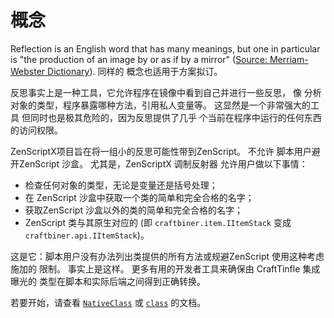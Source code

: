 # 概念

Reflection is an English word that has many meanings, but one in particular is "the production of an image by or as if by a mirror" ([Source: Merriam-Webster Dictionary](https://www.merriam-webster.com/dictionary/reflection)). 同样的 概念也适用于方案拟订。

反思事实上是一种工具，它允许程序在镜像中看到自己并进行一些反思， 像 分析对象的类型，程序暴露哪种方法，引用私人变量等。 这显然是一个非常强大的工具 但同时也是极其危险的，因为反思提供了几乎 个当前在程序中运行的任何东西的访问权限。

ZenScriptX项目旨在将一组小的反思可能性带到ZenScript。 不允许 脚本用户避开ZenScript 沙盒。 尤其是，ZenScriptX 调制反射器 允许用户做以下事情：

- 检查任何对象的类型，无论是变量还是括号处理；
- 在 ZenScript 沙盒中获取一个类的简单和完全合格的名字；
- 获取ZenScript 沙盒以外的类的简单和完全合格的名字；
- ZenScript 类与其原生对应的 (即 `craftbiner.item.IItemStack` 变成 `craftbiner.api.IItemStack`)。

这是它：脚本用户没有办法列出类提供的所有方法或规避ZenScript 使用这种考虑施加的 限制。 事实上是这样。 更多有用的开发者工具来确保由 CraftTinfle 集成曝光的 类型在脚本和实际后端之间得到正确转换。

若要开始，请查看 [`NativeClass`](/Mods/Boson/Reflection/NativeClass/) 或 [`class`](/Mods/Boson/Reflection/Class/) 的文档。
